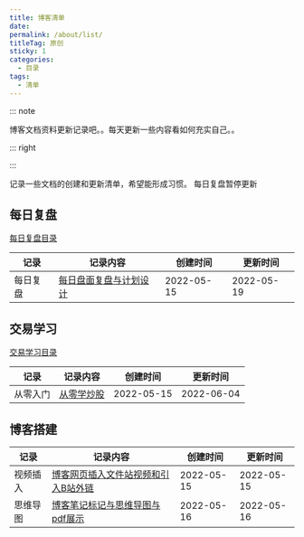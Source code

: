 ```yaml
---
title: 博客清单
date: 
permalink: /about/list/
titleTag: 原创
sticky: 1
categories:
  - 目录
tags: 
  - 清单
---
```



::: note

博客文档资料更新记录吧。。每天更新一些内容看如何充实自己。。

::: right


:::

<!-- more -->



记录一些文档的创建和更新清单，希望能形成习惯。
每日复盘暂停更新








## 每日复盘

[每日复盘目录](/mrfp/220515)

| 记录| 记录内容                                                   | 创建时间   | 更新时间   |
| -------- | ---------------------------------------------------------- | ---------- | ---------- |
| 每日复盘     | [每日盘面复盘与计划设计](/mrfp/220515)  | 2022-05-15 | 2022-05-19 |



## 交易学习

[交易学习目录](/tradestudy/)

| 记录 | 记录内容                                                    | 创建时间   | 更新时间   |
| -------- | ------------------------------------------------------------ | ---------- | ---------- |
| 从零入门 | [从零学炒股](/tradestudy/clxcg/)              | 2022-05-15 | 2022-06-04  |


## 博客搭建


| 记录 | 记录内容                                                    | 创建时间   | 更新时间   |
| -------- | ------------------------------------------------------------ | ---------- | ---------- |
| 视频插入 | [博客网页插入文件站视频和引入B站外链](/tech/blog/)              | 2022-05-15 | 2022-05-15 |
| 思维导图 | [博客笔记标记与思维导图与pdf展示](/tech/blog/bjgl/)              | 2022-05-16 | 2022-05-16 |
